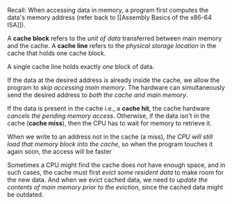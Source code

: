 Recall: When accessing data in memory, a program first computes the data's memory address (refer back to [[Assembly Basics of the x86-64 ISA]]). 

A **cache block** refers to the *unit of data* transferred between main memory and the cache. A **cache line** refers to the *physical storage location* in the cache that holds one cache block.

A single cache line holds exactly *one* block of data.

If the data at the desired address is already inside the cache, we allow the program to *skip accessing main memory*. The hardware can simultaneously send the desired address to *both the cache and main memory*.

If the data is present in the cache i.e., a **cache hit**, the cache hardware *cancels the pending memory access*. Otherwise, if the data isn't in the cache (**cache miss**), then the CPU has to wait for memory to retrieve it.


When we write to an address not in the cache (a miss), *the CPU will still load that memory block into the cache*, so when the program touches it again soon, the access will be faster

Sometimes a CPU might find the cache does not have enough space, and in such cases, the cache must first *evict some resident data* to make room for the new data. And when we evict cached data, we need to *update the contents of main memory prior to the eviction*, since the cached data might be outdated.